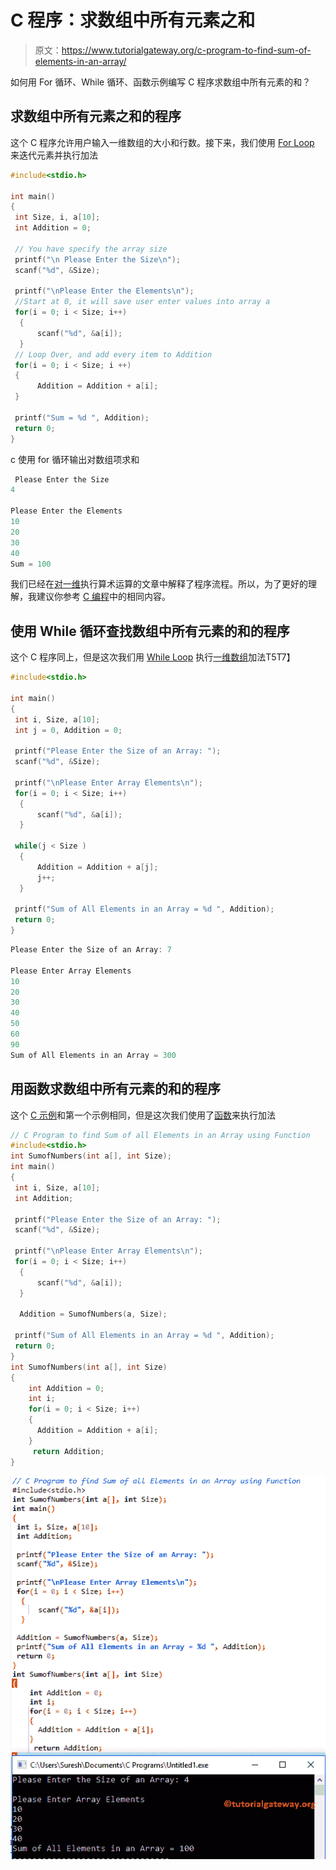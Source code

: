 # C 程序：求数组中所有元素之和

> 原文：<https://www.tutorialgateway.org/c-program-to-find-sum-of-elements-in-an-array/>

如何用 For 循环、While 循环、函数示例编写 C 程序求数组中所有元素的和？

## 求数组中所有元素之和的程序

这个 C 程序允许用户输入一维数组的大小和行数。接下来，我们使用 [For Loop](https://www.tutorialgateway.org/for-loop-in-c-programming/) 来迭代元素并执行加法

```c
#include<stdio.h>

int main()
{
 int Size, i, a[10];
 int Addition = 0;

 // You have specify the array size 
 printf("\n Please Enter the Size\n");
 scanf("%d", &Size);

 printf("\nPlease Enter the Elements\n");
 //Start at 0, it will save user enter values into array a 
 for(i = 0; i < Size; i++)
  {
      scanf("%d", &a[i]);
  }
 // Loop Over, and add every item to Addition 
 for(i = 0; i < Size; i ++)
 {
      Addition = Addition + a[i]; 
 }

 printf("Sum = %d ", Addition);
 return 0;
}
```

c 使用 for 循环输出对数组项求和

```c
 Please Enter the Size
4

Please Enter the Elements
10
20
30
40
Sum = 100 
```

我们已经在[对一维](https://www.tutorialgateway.org/c-program-to-perform-arithmetic-operations-on-arrays/ "C Program to Perform Arithmetic Operations on Arrays")执行算术运算的文章中解释了程序流程。所以，为了更好的理解，我建议你参考 [C 编程](https://www.tutorialgateway.org/c-programming/)中的相同内容。

## 使用 While 循环查找数组中所有元素的和的程序

这个 C 程序同上，但是这次我们用 [While Loop](https://www.tutorialgateway.org/while-loop-in-c/) 执行[一维数组](https://www.tutorialgateway.org/array-in-c/)加法T5T7】

```c
#include<stdio.h>

int main()
{
 int i, Size, a[10];
 int j = 0, Addition = 0;

 printf("Please Enter the Size of an Array: ");
 scanf("%d", &Size);

 printf("\nPlease Enter Array Elements\n");
 for(i = 0; i < Size; i++)
  {
      scanf("%d", &a[i]);
  }

 while(j < Size )
  {
      Addition = Addition + a[j]; 
      j++; 
  }

 printf("Sum of All Elements in an Array = %d ", Addition);
 return 0;
}
```

```c
Please Enter the Size of an Array: 7

Please Enter Array Elements
10
20
30
40
50
60
90
Sum of All Elements in an Array = 300 
```

## 用函数求数组中所有元素的和的程序

这个 [C 示例](https://www.tutorialgateway.org/c-programming-examples/)和第一个示例相同，但是这次我们使用了[函数](https://www.tutorialgateway.org/functions-in-c/)来执行加法

```c
// C Program to find Sum of all Elements in an Array using Function
#include<stdio.h>
int SumofNumbers(int a[], int Size);
int main()
{
 int i, Size, a[10];
 int Addition;

 printf("Please Enter the Size of an Array: ");
 scanf("%d", &Size);

 printf("\nPlease Enter Array Elements\n");
 for(i = 0; i < Size; i++)
  {
      scanf("%d", &a[i]);
  }

  Addition = SumofNumbers(a, Size);

 printf("Sum of All Elements in an Array = %d ", Addition);
 return 0;
} 
int SumofNumbers(int a[], int Size)
{
	int Addition = 0;
	int i;
 	for(i = 0; i < Size; i++)
 	{
      Addition = Addition + a[i]; 
 	}
	 return Addition;	
}
```

![C Program to find Sum of all Elements in an Array 3](img/1b588a2dd10ae3893f123deba9f87e99.png)